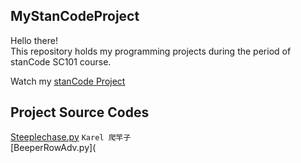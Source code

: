 ## MyStanCodeProject
Hello there!\
This repository holds my programming projects during the period of stanCode SC101 course.

Watch my [stanCode Project](https://github.com/zk5605783/MyStanCodeProject/tree/main/stanCode%20Project)
## Project Source Codes
 [Steeplechase.py](https://github.com/zk5605783/MyStanCodeProject/blob/main/stanCode%20Project/Steeplechase.py)
 `Karel 爬竿子`\
 [BeeperRowAdv.py](
 

